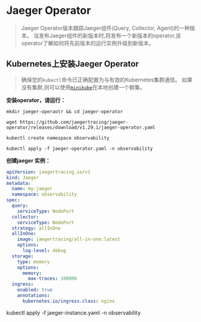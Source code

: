 # Jaeger Operator

> Jaeger Operator版本跟踪Jaeger组件(Query, Collector, Agent)的一种版本。 当发布Jaeger组件的新版本时,将发布一个新版本的operator,该operator了解如何将先前版本的运行实例升级到新版本。

## Kubernetes上安装Jaeger Operator

> 确保您的`kubectl`命令已正确配置为与有效的Kubernetes集群通信。 如果没有集群,则可以使用[`minikube`](https://kubernetes.io/docs/tasks/tools/install-minikube/)在本地创建一个群集。

**安装operator，请运行：**

```shell
mkdir jaeger-operaotr && cd jaeger-operator

wget https://github.com/jaegertracing/jaeger-operator/releases/download/v1.29.1/jaeger-operator.yaml

kubectl create namespace observability

kubectl apply -f jaeger-operator.yaml -n observability
```



**创建jaeger 实例：**

```yaml
apiVersion: jaegertracing.io/v1
kind: Jaeger
metadata:
  name: my-jaeger
  namespace: observability
spec:
  query:
    serviceType: NodePort
  collector:
    serviceType: NodePort
  strategy: allInOne
  allInOne:
    image: jaegertracing/all-in-one:latest
    options:
      log-level: debug
  storage:
    type: memory
    options:
      memory:
        max-traces: 100000
  ingress:
    enabled: true
    annotations:
      kubernetes.io/ingress.class: nginx
```

kubectl apply -f jaeger-instance.yaml -n observability
